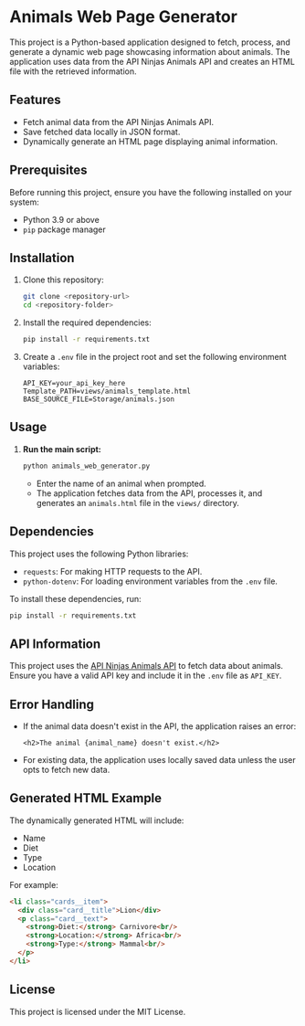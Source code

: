 # Animals Web Page Generator

This project is a Python-based application designed to fetch, process, and generate a dynamic web page showcasing information about animals. The application uses data from the API Ninjas Animals API and creates an HTML file with the retrieved information.

## Features

- Fetch animal data from the API Ninjas Animals API.
- Save fetched data locally in JSON format.
- Dynamically generate an HTML page displaying animal information.

## Prerequisites

Before running this project, ensure you have the following installed on your system:

- Python 3.9 or above
- `pip` package manager

## Installation

1. Clone this repository:

   ```bash
   git clone <repository-url>
   cd <repository-folder>
   ```

2. Install the required dependencies:

   ```bash
   pip install -r requirements.txt
   ```

3. Create a `.env` file in the project root and set the following environment variables:

   ```env
   API_KEY=your_api_key_here
   Template_PATH=views/animals_template.html
   BASE_SOURCE_FILE=Storage/animals.json
   ```

## Usage

1. **Run the main script:**

   ```bash
   python animals_web_generator.py
   ```

    - Enter the name of an animal when prompted.
    - The application fetches data from the API, processes it, and generates an `animals.html` file in the `views/` directory.


## Dependencies

This project uses the following Python libraries:

- `requests`: For making HTTP requests to the API.
- `python-dotenv`: For loading environment variables from the `.env` file.

To install these dependencies, run:

```bash
pip install -r requirements.txt
```

## API Information

This project uses the [API Ninjas Animals API](https://api-ninjas.com/api/animals) to fetch data about animals. Ensure you have a valid API key and include it in the `.env` file as `API_KEY`.

## Error Handling

- If the animal data doesn't exist in the API, the application raises an error:

  ```
  <h2>The animal {animal_name} doesn't exist.</h2>
  ```
- For existing data, the application uses locally saved data unless the user opts to fetch new data.

## Generated HTML Example

The dynamically generated HTML will include:

- Name
- Diet
- Type
- Location

For example:

```html
<li class="cards__item">
  <div class="card__title">Lion</div>
  <p class="card__text">
    <strong>Diet:</strong> Carnivore<br/>
    <strong>Location:</strong> Africa<br/>
    <strong>Type:</strong> Mammal<br/>
  </p>
</li>
```

## License

This project is licensed under the MIT License.

